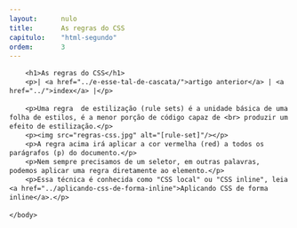 ```yaml
---
layout:      nulo
title:       As regras do CSS
capitulo:    "html-segundo"
ordem:       3
---
```

<html>
    <head>
        <title>As regras do CSS</title>
        <meta charset="UTF-8">
    </head>
    <body>

        <h1>As regras do CSS</h1>
        <p>| <a href="../e-esse-tal-de-cascata/">artigo anterior</a> | <a href="../">index</a> |</p>

        <p>Uma regra  de estilização (rule sets) é a unidade básica de uma folha de estilos, é a menor porção de código capaz de <br> produzir um efeito de estilização.</p>
        <p><img src="regras-css.jpg" alt="[rule-set]"/></p>
        <p>A regra acima irá aplicar a cor vermelha (red) a todos os parágrafos (p) do documento.</p>
        <p>Nem sempre precisamos de um seletor, em outras palavras, podemos aplicar uma regra diretamente ao elemento.</p>
        <p>Essa técnica é conhecida como "CSS local" ou "CSS inline", leia <a href="../aplicando-css-de-forma-inline">Aplicando CSS de forma inline</a>.</p>

    </body>
</html>